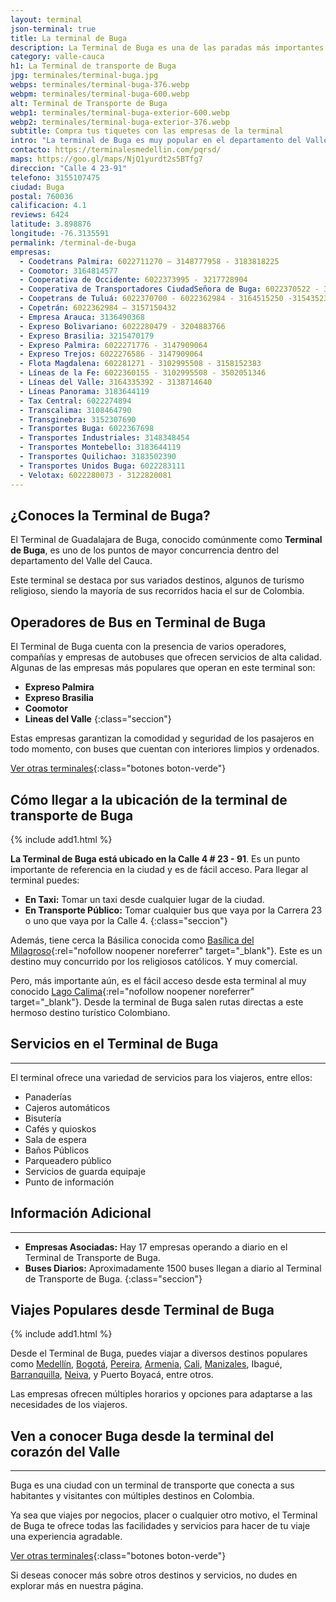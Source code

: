 ```yaml
---
layout: terminal
json-terminal: true
title: La terminal de Buga
description: La Terminal de Buga es una de las paradas más importantes de Colombia. Ofrece más de 50 rutas diferentes a Cali, Tuluá, Bogotá, entre otros.
category: valle-cauca
h1: La Terminal de transporte de Buga
jpg: terminales/terminal-buga.jpg
webps: terminales/terminal-buga-376.webp
webpm: terminales/terminal-buga-600.webp
alt: Terminal de Transporte de Buga
webp1: terminales/terminal-buga-exterior-600.webp
webp2: terminales/terminal-buga-exterior-376.webp
subtitle: Compra tus tiquetes con las empresas de la terminal
intro: "La terminal de Buga es muy popular en el departamento del Valle del Cauca. Sus destinos turísticos son variados y los más comunes se encuentran muy cerca."
contacto: https://terminalesmedellin.com/pqrsd/
maps: https://goo.gl/maps/NjQ1yurdt2s5BTfg7
direccion: "Calle 4 23-91"
telefono: 3155107475
ciudad: Buga
postal: 760036
calificacion: 4.1
reviews: 6424
latitude: 3.898876
longitude: -76.3135591
permalink: /terminal-de-buga
empresas:
  - Coodetrans Palmira: 6022711270 – 3148777958 - 3183818225
  - Coomotor: 3164814577
  - Cooperativa de Occidente: 6022373995 - 3217728904
  - Cooperativa de Transportadores CiudadSeñora de Buga: 6022370522 - 3176405903 - 3154352342
  - Coopetrans de Tuluá: 6022370700 - 6022362984 - 3164515250 -3154352342
  - Copetrán: 6022362984 – 3157150432
  - Empresa Arauca: 3136490368
  - Expreso Bolivariano: 6022280479 - 3204883766
  - Expreso Brasilia: 3215470179
  - Expreso Palmira: 6022271776 - 3147909064
  - Expreso Trejos: 6022276586 - 3147909064
  - Flota Magdalena: 602281271 - 3102995508 - 3158152383
  - Líneas de la Fe: 6022360155 - 3102995508 - 3502051346
  - Líneas del Valle: 3164335392 - 3138714640
  - Líneas Panorama: 3183644119
  - Tax Central: 6022274894
  - Transcalima: 3108464790
  - Transginebra: 3152307690
  - Transportes Buga: 6022367698
  - Transportes Industriales: 3148348454
  - Transportes Montebello: 3183644119
  - Transportes Quilichao: 3183502390
  - Transportes Unidos Buga: 6022283111
  - Velotax: 6022280073 - 3122820081
---
```

## ¿Conoces la Terminal de Buga?

El Terminal de Guadalajara de Buga, conocido comúnmente como **Terminal de Buga**, es uno de los puntos de mayor concurrencia dentro del departamento del Valle del Cauca.

Este terminal se destaca por sus variados destinos, algunos de turismo religioso, siendo la mayoría de sus recorridos hacia el sur de Colombia.

## Operadores de Bus en Terminal de Buga

El Terminal de Buga cuenta con la presencia de varios operadores, compañías y empresas de autobuses que ofrecen servicios de alta calidad. Algunas de las empresas más populares que operan en este terminal son:

- **Expreso Palmira**
- **Expreso Brasilia**
- **Coomotor**
- **Lineas del Valle**
{:class="seccion"}

Estas empresas garantizan la comodidad y seguridad de los pasajeros en todo momento, con buses que cuentan con interiores limpios y ordenados.

[Ver otras terminales](/terminales-de-colombia){:class="botones boton-verde"}

## Cómo llegar a la ubicación de la terminal de transporte de Buga

{% include add1.html %}

**La Terminal de Buga está ubicado en la Calle 4 # 23 - 91**. Es un punto importante de referencia en la ciudad y es de fácil acceso. Para llegar al terminal puedes:

- **En Taxi:** Tomar un taxi desde cualquier lugar de la ciudad.
- **En Transporte Público:** Tomar cualquier bus que vaya por la Carrera 23 o uno que vaya por la Calle 4.
{:class="seccion"}

Además, tiene cerca la Básilica conocida como [Basílica del Milagroso](https://www.milagrosodebuga.com/){:rel="nofollow noopener noreferrer" target="_blank"}. Este es un destino muy concurrido por los religiosos católicos. Y muy comercial.

Pero, más importante aún, es el fácil acceso desde esta terminal al muy conocido [Lago Calima](https://calimadarien.com/){:rel="nofollow noopener noreferrer" target="_blank"}. Desde la terminal de Buga salen rutas directas a este hermoso destino turístico Colombiano.

## Servicios en el Terminal de Buga

----

El terminal ofrece una variedad de servicios para los viajeros, entre ellos:

- Panaderías
- Cajeros automáticos
- Bisutería
- Cafés y quioskos
- Sala de espera
- Baños Públicos
- Parqueadero público
- Servicios de guarda equipaje
- Punto de información

## Información Adicional

----

- **Empresas Asociadas:** Hay 17 empresas operando a diario en el Terminal de Transporte de Buga.
- **Buses Diarios:** Aproximadamente 1500 buses llegan a diario al Terminal de Transporte de Buga.
{:class="seccion"}

## Viajes Populares desde Terminal de Buga

{% include add1.html %}

Desde el Terminal de Buga, puedes viajar a diversos destinos populares como [Medellín]({{'terminal-de-medellin'|relative_url}} "Terminal Medellín"), [Bogotá]({{'terminal-de-bogota'|relative_url}} "Terminal Bogotá"), [Pereira]({{'terminal-de-pereira'|relative_url}} "Terminal Pereira"), [Armenia]({{'terminal-de-armenia'|relative_url}} "Terminal Armenia"), [Cali]({{'terminal-de-cali'|relative_url}} "Terminal de Cali"), [Manizales]({{'terminal-de-manizales'|relative_url}} "Terminal Manizales"), Ibagué, [Barranquilla]({{'terminal-de-barranquilla'|relative_url}} "Terminal de Barranquilla"), [Neiva]({{'terminal-de-neiva'|relative_url}} "Terminal Neiva"), y Puerto Boyacá, entre otros.

Las empresas ofrecen múltiples horarios y opciones para adaptarse a las necesidades de los viajeros.

## Ven a conocer Buga desde la terminal del corazón del Valle

----

Buga es una ciudad con un terminal de transporte que conecta a sus habitantes y visitantes con múltiples destinos en Colombia.

Ya sea que viajes por negocios, placer o cualquier otro motivo, el Terminal de Buga te ofrece todas las facilidades y servicios para hacer de tu viaje una experiencia agradable.

[Ver otras terminales](/terminales-de-colombia){:class="botones boton-verde"}

Si deseas conocer más sobre otros destinos y servicios, no dudes en explorar más en nuestra página.
